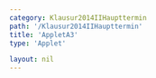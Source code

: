 ```yaml
---
category: Klausur2014IIHaupttermin
path: '/Klausur2014IIHaupttermin'
title: 'AppletA3'
type: 'Applet'

layout: nil
---
```

<link type="text/css" href="https://cdnjs.cloudflare.com/ajax/libs/jsxgraph/0.99.6/jsxgraph.css"><link rel="stylesheet" type="text/css" href="{{ site.jsxurl }}/jsxgraph.css" />
<div id="JXGe5b2d3f2-53e9-4ca0-9a0d-9347c3191ac6" class="jxgbox" style="width:500px; height:500px">
<script type="text/javascript">
    (function() {
	//board
var board = JXG.JSXGraph.initBoard('e5b2d3f2-53e9-4ca0-9a0d-9347c3191ac6', {
                boundingbox: [-1, 95, 13, -10],
                showFullscreen: true, axis: true
                
            });  
           
var f = x => 80 * (Math.pow(0.815, x));

var  Gf = board.create('functiongraph', [f, 0, 14], {withLabel:true, name:'f', label:{fontsize:15}});

var glider = board.create('glider', [2, 50, Gf], {color: 'orange', label:{fontsize:18}});

var coords = board.create('text', [4, 85, function(){
	return 'A( ' + JXG.toFixed(glider.X(), 2) + ', ' + JXG.toFixed(glider.Y(), 0) + ')';
}], {fontsize: 18});

var temp = function()
{
return JXG.toFixed(((80- JXG.toFixed(glider.Y(), 0))/80) * 100, 0);
};

var cooling = board.create('text', [4, 75, function(){
return 'Volumenverlust: '+ temp() + '%';
}], {fontsize: 18});

board.create('text', [-0.5, 85, '2014 HT II/III A3'], {fontsize: 18});

var x_l = board.create('line', [glider, function(){return [glider.X(), 0];}], {color:'gray'});
var y_l = board.create('line', [glider, function(){return [0, glider.Y()];}], {color:'gray'});

})()
  </script>
  </div>
